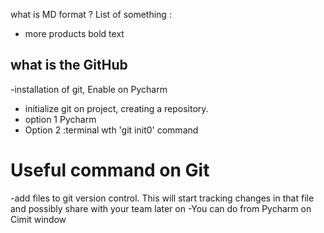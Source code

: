 what is MD format ?
List of something :
- more products
bold text
## what is the GitHub
-installation of git, Enable on Pycharm
- initialize git on project, creating a repository.
- option 1 Pycharm
- Option 2 :terminal wth 'git init0' command
# Useful command on Git
-add files to git version control. This will start tracking changes in that file and possibly share with your team later on
-You can do from Pycharm on Cimit window